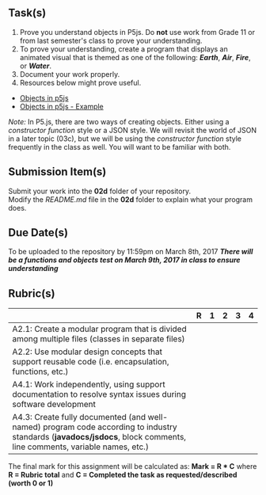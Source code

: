 Task(s)
-------
1. Prove you understand objects in P5js.  Do **not** use work from Grade 11 or from last semester's class to prove your understanding.
2. To prove your understanding, create a program that displays an animated visual that is themed as one of the following: **_Earth_**, **_Air_**, **_Fire_**, or **_Water_**.
3. Document your work properly.
4. Resources below might prove useful.  

  * [Objects in p5js](http://coursescript.com/notes/interactivecomputing/objects/)
  * [Objects in p5js - Example](https://p5js.org/examples/examples/Objects_Objects.php)
  
_Note:_ In P5.js, there are two ways of creating objects.  Either using a _constructor function_ style or a JSON style.  We will revisit the world of JSON in a later topic (03c), but we will be using the _constructor function_ style frequently in the class as well.  You will want to be familiar with both.

Submission Item(s)
------------------
Submit your work into the **02d** folder of your repository.  
Modify the _README.md_ file in the **02d** folder to explain what your program does.

Due Date(s)
-------------
To be uploaded to the repository by 11:59pm on March 8th, 2017
_**There will be a functions and objects test on March 9th, 2017 in class to ensure understanding**_

Rubric(s)
---------
| | R | 1 | 2 | 3 | 4 |
|---| --- | --- | --- | --- | --- |
|A2.1: Create a modular program that is divided among multiple files (classes in separate files)  | | | | | |
|A2.2: Use modular design concepts that support reusable code (i.e. encapsulation, functions, etc.)  | | | | | |
|A4.1: Work independently, using support documentation to resolve syntax issues during software development  | | | | | |
|A4.3: Create fully documented (and well-named) program code according to industry standards (**javadocs/jsdocs**, block comments, line comments, variable names, etc.)  | | | | | |

The final mark for this assignment will be calculated as: __Mark = R * C__ where **R = Rubric total** and **C = Completed the task as requested/described (worth 0 or 1)**
